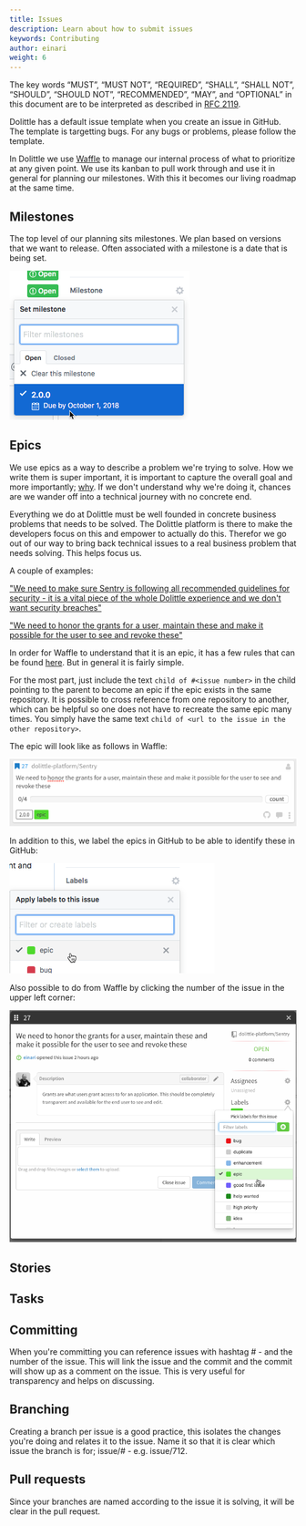 ```yaml
---
title: Issues
description: Learn about how to submit issues
keywords: Contributing
author: einari
weight: 6
---
```

The key words “MUST”, “MUST NOT”, “REQUIRED”, “SHALL”, “SHALL NOT”, “SHOULD”, “SHOULD NOT”,
“RECOMMENDED”, “MAY”, and “OPTIONAL” in this document are to be interpreted as described in
[RFC 2119](https://tools.ietf.org/html/rfc2119).

Dolittle has a default issue template when you create an issue in GitHub.
The template is targetting bugs. For any bugs or problems, please follow the template.

In Dolittle we use [Waffle](https://waffle.io) to manage our internal process of what to prioritize at any given point.
We use its kanban to pull work through and use it in general for planning our milestones.
With this it becomes our living roadmap at the same time.

## Milestones

The top level of our planning sits milestones. We plan based on versions that we want to release.
Often associated with a milestone is a date that is being set.

![](https://github.com/dolittle/home/raw/master/Documentation/images/milestone.png)

## Epics

We use epics as a way to describe a problem we're trying to solve. How we write them is super important, it is important
to capture the overall goal and more importantly; [why](https://www.youtube.com/watch?v=u4ZoJKF_VuA). If we don't understand why we're doing it, chances are we wander off into a technical journey with no concrete end.

Everything we do at Dolittle must be well founded in concrete business problems that needs to be solved. The Dolittle platform
is there to make the developers focus on this and empower to actually do this. Therefor we go out of our way to bring back
technical issues to a real business problem that needs solving. This helps focus us.

A couple of examples:

["We need to make sure Sentry is following all recommended guidelines for security - it is a vital piece of the whole Dolittle experience and we don't want security breaches"](https://github.com/dolittle-platform/Sentry/issues/28)

["We need to honor the grants for a user, maintain these and make it possible for the user to see and revoke these"](https://github.com/dolittle-platform/Sentry/issues/27)

In order for Waffle to understand that it is an epic, it has a few rules that can be found [here](https://help.waffle.io/epics/epic-basics). But in general it is fairly simple.

For the most part, just include the text `child of #<issue number>` in the child pointing to the parent to become an epic if the epic exists in the same repository.
It is possible to cross reference from one repository to another, which can be helpful so one does not have to recreate the
same epic many times. You simply have the same text `child of <url to the issue in the other repository>`.

The epic will look like as follows in Waffle:

![](https://github.com/dolittle/home/raw/master/Documentation/images/epic.png)

In addition to this, we label the epics in GitHub to be able to identify these in GitHub:

![](https://github.com/dolittle/home/raw/master/Documentation/images/epic_github_label.png)

Also possible to do from Waffle by clicking the number of the issue in the upper left corner:

![](https://github.com/dolittle/home/raw/master/Documentation/images/epic_waffle_label.png)

## Stories

## Tasks

## Committing

When you're committing you can reference issues with hashtag # - and the number of the issue.
This will link the issue and the commit and the commit will show up as a comment on the
issue. This is very useful for transparency and helps on discussing.

## Branching

Creating a branch per issue is a good practice, this isolates the changes you're doing and relates
it to the issue. Name it so that it is clear which issue the branch is for; issue/# - e.g. issue/712.

## Pull requests

Since your branches are named according to the issue it is solving, it will be clear in the pull request.
